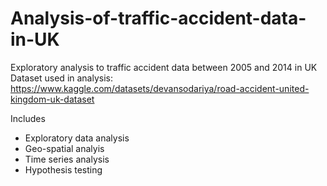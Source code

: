 # Analysis-of-traffic-accident-data-in-UK
Exploratory analysis to traffic accident data between 2005 and 2014 in UK
Dataset used in analysis: https://www.kaggle.com/datasets/devansodariya/road-accident-united-kingdom-uk-dataset

Includes
   * Exploratory data analysis
   * Geo-spatial analyis
   * Time series analysis
   * Hypothesis testing
